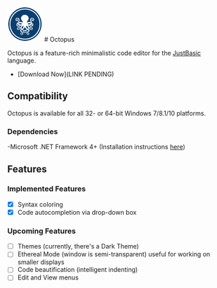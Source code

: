 <img src="regular.png" alt="octopus logo" width="80">
# Octopus

Octopus is a feature-rich minimalistic code editor for the [JustBasic](justbasic.com) language.

- [Download Now](LINK PENDING)

## Compatibility

Octopus is available for all 32- or 64-bit Windows 7/8.1/10 platforms.

### Dependencies

-Microsoft .NET Framework 4+ (Installation instructions [here](https://www.microsoft.com/en-us/download/details.aspx?id=30653))

## Features

### Implemented Features

- [X] Syntax coloring
- [X] Code autocompletion via drop-down box

### Upcoming Features

- [ ] Themes (currently, there's a Dark Theme)
- [ ] Ethereal Mode (window is semi-transparent) useful for working on smaller displays
- [ ] Code beautification (intelligent indenting)
- [ ] Edit and View menus
